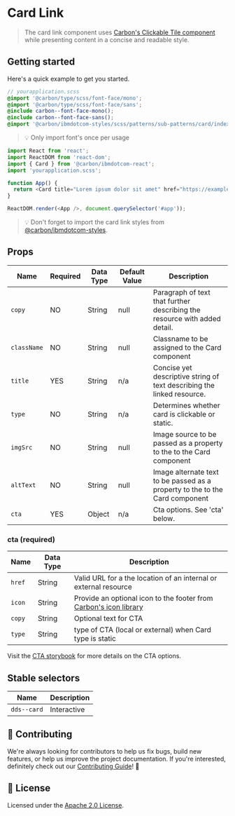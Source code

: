# Card Link

> The card link component uses
> [Carbon's Clickable Tile component](https://www.carbondesignsystem.com/components/tile/code#clickable-tile)
> while presenting content in a concise and readable style.

## Getting started

Here's a quick example to get you started.

```scss
// yourapplication.scss
@import '@carbon/type/scss/font-face/mono';
@import '@carbon/type/scss/font-face/sans';
@include carbon--font-face-mono();
@include carbon--font-face-sans();
@import '@carbon/ibmdotcom-styles/scss/patterns/sub-patterns/card/index.scss';
```

> 💡 Only import font's once per usage

```javascript
import React from 'react';
import ReactDOM from 'react-dom';
import { Card } from '@carbon/ibmdotcom-react';
import 'yourapplication.scss';

function App() {
  return <Card title="Lorem ipsum dolor sit amet" href="https://example.com" />;
}

ReactDOM.render(<App />, document.querySelector('#app'));
```

> 💡 Don't forget to import the card link styles from
> [@carbon/ibmdotcom-styles](https://github.com/carbon-design-system/ibm-dotcom-library/blob/master/packages/styles).

## Props

| Name        | Required | Data Type | Default Value | Description                                                                  |
| ----------- | -------- | --------- | ------------- | ---------------------------------------------------------------------------- |
| `copy`      | NO       | String    | null          | Paragraph of text that further describing the resource with added detail.    |
| `className` | NO       | String    | null          | Classname to be assigned to the Card component                               |
| `title`     | YES      | String    | n/a           | Concise yet descriptive string of text describing the linked resource.       |
| `type`      | NO       | String    | n/a           | Determines whether card is clickable or static.                              |
| `imgSrc`    | NO       | String    | null          | Image source to be passed as a property to the to the Card component         |
| `altText`   | NO       | String    | null          | Image alternate text to be passed as a property to the to the Card component |
| `cta`       | YES      | Object    | n/a           | Cta options. See 'cta' below.                                                |

### cta (required)

| Name   | Data Type | Description                                                                                                                      |
| ------ | --------- | -------------------------------------------------------------------------------------------------------------------------------- |
| `href` | String    | Valid URL for a the location of an internal or external resource                                                                 |
| `icon` | String    | Provide an optional icon to the footer from [Carbon's icon library](https://www.carbondesignsystem.com/guidelines/icons/library) |
| `copy` | String    | Optional text for CTA                                                                                                            |
| `type` | String    | type of CTA (local or external) when Card type is static                                                                         |

Visit the
[CTA storybook](https://ibmdotcom-react.mybluemix.net/?path=/story/components-cta--default)
for more details on the CTA options.

## Stable selectors

| Name        | Description |
| ----------- | ----------- |
| `dds--card` | Interactive |

## 🙌 Contributing

We're always looking for contributors to help us fix bugs, build new features,
or help us improve the project documentation. If you're interested, definitely
check out our
[Contributing Guide](https://github.com/carbon-design-system/ibm-dotcom-library/blob/master/.github/CONTRIBUTING.md)!
👀

## 📝 License

Licensed under the
[Apache 2.0 License](https://github.com/carbon-design-system/ibm-dotcom-library/blob/master/LICENSE).

